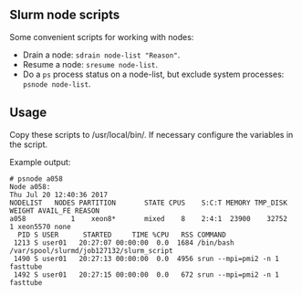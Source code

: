 Slurm node scripts
------------------

Some convenient scripts for working with nodes:

* Drain a node: ```sdrain node-list "Reason"```.
* Resume a node: ```sresume node-list```.
* Do a ```ps``` process status on a node-list, but exclude system processes: ```psnode node-list```.

Usage
-----

Copy these scripts to /usr/local/bin/.
If necessary configure the variables in the script.

Example output:

```
# psnode a058
Node a058:
Thu Jul 20 12:40:36 2017
NODELIST   NODES PARTITION       STATE CPUS    S:C:T MEMORY TMP_DISK WEIGHT AVAIL_FE REASON              
a058           1    xeon8*       mixed    8    2:4:1  23900    32752      1 xeon5570 none                
  PID S USER      STARTED     TIME %CPU   RSS COMMAND
 1213 S user01   20:27:07 00:00:00  0.0  1684 /bin/bash /var/spool/slurmd/job127132/slurm_script
 1490 S user01   20:27:13 00:00:00  0.0  4956 srun --mpi=pmi2 -n 1 fasttube
 1492 S user01   20:27:15 00:00:00  0.0   672 srun --mpi=pmi2 -n 1 fasttube

```
